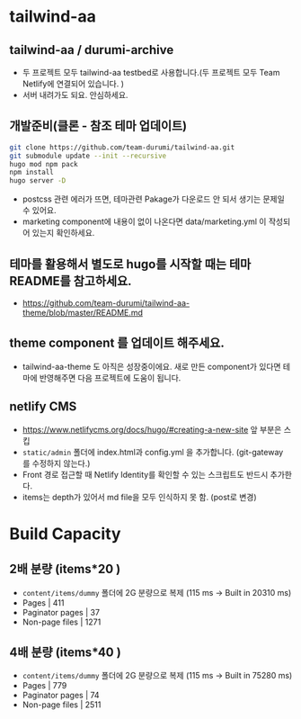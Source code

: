 # tailwind-aa

## tailwind-aa / durumi-archive
- 두 프로젝트 모두 tailwind-aa testbed로 사용합니다.(두 프로젝트 모두 Team Netlify에 연결되어 있습니다. )
- 서버 내려가도 되요. 안심하세요. 

## 개발준비(클론 - 참조 테마 업데이트)

```bash
git clone https://github.com/team-durumi/tailwind-aa.git
git submodule update --init --recursive
hugo mod npm pack
npm install
hugo server -D
```
- postcss 관련 에러가 뜨면, 테마관련 Pakage가 다운로드 안 되서 생기는 문제일 수 있어요. 
- marketing component에 내용이 없이 나온다면 data/marketing.yml 이 작성되어 있는지 확인하세요.

## 테마를 활용해서 별도로 hugo를 시작할 때는 테마 README를 참고하세요.
- https://github.com/team-durumi/tailwind-aa-theme/blob/master/README.md 

## theme component 를 업데이트 해주세요. 
- tailwind-aa-theme 도 아직은 성장중이에요. 새로 만든 component가 있다면 테마에 반영해주면 다음 프로젝트에 도움이 됩니다.

## netlify CMS
- https://www.netlifycms.org/docs/hugo/#creating-a-new-site 앞 부분은 스킵
- ```static/admin``` 폴더에 index.html과 config.yml 을 추가합니다. (git-gateway 를 수정하지 않는다.)
- Front 경로 접근할 때 Netlify Identity를 확인할 수 있는 스크립트도 반드시 추가한다. 
- items는 depth가 있어서 md file을 모두 인식하지 못 함. (post로 변경)


# Build Capacity 

## 2배 분량 (items*20 )
- ```content/items/dummy``` 폴더에 2G 분량으로 복제 (115 ms -> Built in 20310 ms)
- Pages            |  411  
- Paginator pages  |   37  
- Non-page files   | 1271 

## 4배 분량 (items*40 )
- ```content/items/dummy``` 폴더에 2G 분량으로 복제 (115 ms -> Built in 75280 ms)
- Pages            |  779  
- Paginator pages  |   74  
- Non-page files   | 2511   